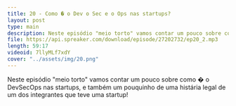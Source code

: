 ```yaml
---
title: 20 - Como � o Dev o Sec e o Ops nas startups?
layout: post
type: main
description: Neste episódio "meio torto" vamos contar um pouco sobre como � o DevSecOps nas startups, e também um pouquinho de uma histária legal de um dos integrantes que teve uma startup!
file: https://api.spreaker.com/download/episode/27202732/ep20_2.mp3
length: 59:17
videoid: 7llyMLf7xdY
cover: "../assets/img/20.png"
---
```


Neste episódio "meio torto" vamos contar um pouco sobre como � o DevSecOps nas startups, e também um pouquinho de uma histária legal de um dos integrantes que teve uma startup!